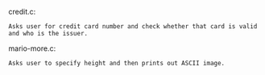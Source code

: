 credit.c:

    Asks user for credit card number and check whether that card is valid and who is the issuer.

mario-more.c:

    Asks user to specify height and then prints out ASCII image.
